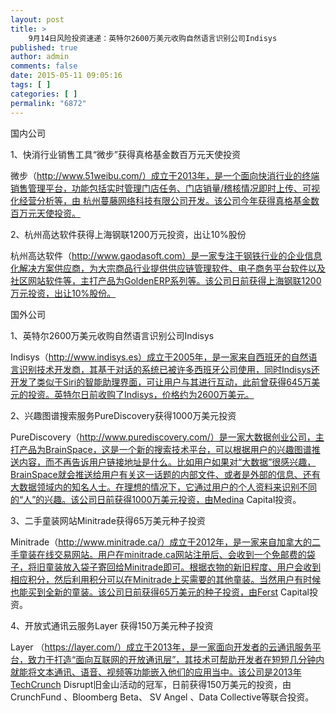 ```yaml
---
layout: post
title: >
    9月14日风险投资速递：英特尔2600万美元收购自然语言识别公司Indisys
published: true
author: admin
comments: false
date: 2015-05-11 09:05:16
tags: [ ]
categories: [ ]
permalink: "6872"
---
```



国内公司

1、快消行业销售工具“微步”获得真格基金数百万元天使投资

微步（http://www.51weibu.com/）成立于2013年，是一个面向快消行业的终端销售管理平台，功能包括实时管理门店任务、门店销量/稽核情况即时上传、可视化经营分析等，由 杭州蔓藤网络科技有限公司开发。该公司今年获得真格基金数百万元天使投资。

2、杭州高达软件获得上海钢联1200万元投资，出让10%股份

杭州高达软件（http://www.gaodasoft.com）是一家专注于钢铁行业的企业信息化解决方案供应商，为大宗商品行业提供供应链管理软件、电子商务平台软件以及社区网站软件等，主打产品为GoldenERP系列等。该公司日前获得上海钢联1200万元投资，出让10%股份。

国外公司

1、英特尔2600万美元收购自然语言识别公司Indisys

Indisys（http://www.indisys.es）成立于2005年，是一家来自西班牙的自然语言识别技术开发商，其基于对话的系统已被许多西班牙公司使用，同时Indisys还开发了类似于Siri的智能助理界面，可让用户与其进行互动，此前曾获得645万美元的投资。英特尔日前收购了Indisys，价格约为2600万美元。

2、兴趣图谱搜索服务PureDiscovery获得1000万美元投资

PureDiscovery（http://www.purediscovery.com/）是一家大数据创业公司，主打产品为BrainSpace，这是一个新的搜索技术平台，可以根据用户的兴趣图谱推送内容，而不再告诉用户链接地址是什么。比如用户如果对“大数据”很感兴趣，BrainSpace就会推送给用户有关这一话题的内部文件、或者是外部的信息、还有大数据领域内的知名人士。在理想的情况下，它通过用户的个人资料来识别不同的“人”的兴趣。该公司日前获得1000万美元投资，由Medina Capital投资。

3、二手童装网站Minitrade获得65万美元种子投资

Minitrade（http://www.minitrade.ca/）成立于2012年，是一家来自加拿大的二手童装在线交易网站。用户在minitrade.ca网站注册后、会收到一个免邮费的袋子，将旧童装放入袋子寄回给Minitrade即可。根据衣物的新旧程度、用户会收到相应积分，然后利用积分可以在Minitrade上买需要的其他童装。当然用户有时候也能买到全新的童装。该公司日前获得65万美元的种子投资，由Ferst Capital投资。

4、开放式通讯云服务Layer 获得150万美元种子投资

Layer （https://layer.com/）成立于2013年，是一家面向开发者的云通讯服务平台，致力于打造“面向互联网的开放通讯层”，其技术可帮助开发者在短短几分钟内就能将文本通讯、语音、视频等功能嵌入他们的应用当中。该公司是2013年TechCrunch Disrupt旧金山活动的冠军，日前获得150万美元的投资，由CrunchFund 、Bloomberg Beta、 SV Angel 、Data Collective等联合投资。